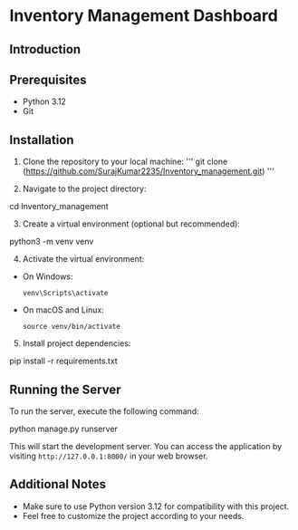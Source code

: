 # Inventory Management Dashboard


## Introduction


## Prerequisites
- Python 3.12
- Git

## Installation
1. Clone the repository to your local machine:
  '''
  git clone (https://github.com/SurajKumar2235/Inventory_management.git)
  '''
  


3. Navigate to the project directory:

cd Inventory_management



3. Create a virtual environment (optional but recommended):

python3 -m venv venv



4. Activate the virtual environment:
- On Windows:
  ```
  venv\Scripts\activate
  ```
- On macOS and Linux:
  ```
  source venv/bin/activate
  ```

5. Install project dependencies:

pip install -r requirements.txt




## Running the Server
To run the server, execute the following command:

python manage.py runserver




This will start the development server. You can access the application by visiting `http://127.0.0.1:8000/` in your web browser.

## Additional Notes
- Make sure to use Python version 3.12 for compatibility with this project.
- Feel free to customize the project according to your needs.

<!-- ## Contributors
- [List of contributors or maintainers]

## License
[Specify the project license, if any]

ChatGPT can make mistakes. Consider checking important information. -->
